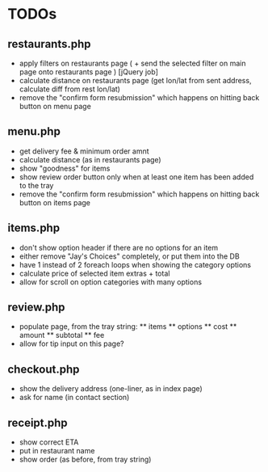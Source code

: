 TODOs
=====

restaurants.php
---------------
* apply filters on restaurants page ( + send the selected filter on main page onto restaurants page ) [jQuery job]
* calculate distance on restaurants page (get lon/lat from sent address, calculate diff from rest lon/lat)
* remove the "confirm form resubmission" which happens on hitting back button on menu page

menu.php
--------
* get delivery fee & minimum order amnt
* calculate distance (as in restaurants page)
* show "goodness" for items
* show review order button only when at least one item has been added to the tray
* remove the "confirm form resubmission" which happens on hitting back button on items page

items.php
---------
* don't show option header if there are no options for an item
* either remove "Jay's Choices" completely, or put them into the DB
* have 1 instead of 2 foreach loops when showing the category options
* calculate price of selected item extras + total
* allow for scroll on option categories with many options

review.php
----------
* populate page, from the tray string:
** items
** options
** cost
** amount
** subtotal
** fee
* allow for tip input on this page?

checkout.php
------------
* show the delivery address (one-liner, as in index page)
* ask for name (in contact section)

receipt.php
-----------
* show correct ETA
* put in restaurant name
* show order (as before, from tray string)